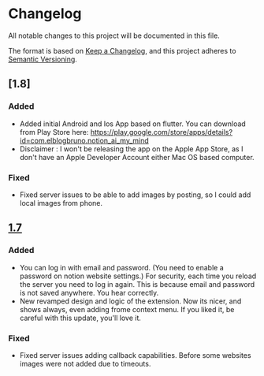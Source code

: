 # Changelog

All notable changes to this project will be documented in this file.

The format is based on [Keep a Changelog](https://keepachangelog.com/en/1.0.0/),
and this project adheres to [Semantic Versioning](https://semver.org/spec/v2.0.0.html).

## [1.8]

### Added 

- Added initial Android and Ios App based on flutter. You can download from Play Store here: https://play.google.com/store/apps/details?id=com.elblogbruno.notion_ai_my_mind
- Disclaimer : I won't be releasing the app on the Apple App Store, as I don't have an Apple Developer Account either Mac OS based computer.

### Fixed

- Fixed server issues to be able to add images by posting, so I could add local images from phone.

## [1.7]

### Added 

- You can log in with email and password. (You need to enable a password on notion website settings.) For security, each time you reload the server you need to log in again. This is because email and password is not saved anywhere. You hear correctly.
- New revamped design and logic of the extension. Now its nicer, and shows always, even adding frome context menu. If you liked it, be careful with this update, you'll love it. 

### Fixed

- Fixed server issues adding callback capabilities. Before some websites images were not added due to timeouts.


[1.7]: https://github.com/elblogbruno/NotionAI-MyMind/releases/tag/1.7
